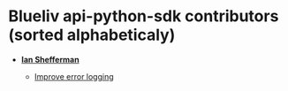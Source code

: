 Blueliv api-python-sdk contributors (sorted alphabeticaly)
============================================

* **[Ian Shefferman](https://github.com/ianshefferman)**

  * [Improve error logging](https://github.com/Blueliv/pull/3)